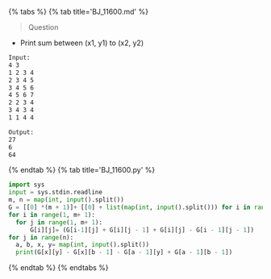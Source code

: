 {% tabs %}
{% tab title='BJ_11600.md' %}

> Question

* Print sum between (x1, y1) to (x2, y2)

```txt
Input:
4 3
1 2 3 4
2 3 4 5
3 4 5 6
4 5 6 7
2 2 3 4
3 4 3 4
1 1 4 4

Output:
27
6
64
```

{% endtab %}
{% tab title='BJ_11600.py' %}

```py
import sys
input = sys.stdin.readline
m, n = map(int, input().split())
G = [[0] *(m + 1)]+ [[0] + list(map(int, input().split())) for i in range(m)]
for i in range(1, m+ 1):
  for j in range(1, m+ 1):
      G[i][j]= (G[i-1][j] + G[i][j - 1] + G[i][j] - G[i - 1][j - 1])
for j in range(n):
  a, b, x, y= map(int, input().split())
  print(G[x][y] - G[x][b - 1] - G[a - 1][y] + G[a - 1][b - 1])
```

{% endtab %}
{% endtabs %}
